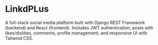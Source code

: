 # LinkdPLus
A full-stack social media platform built with Django REST Framework (backend) and React (frontend). Includes JWT authentication, posts with likes/dislikes, comments, profile management, and responsive UI with Tailwind CSS.
